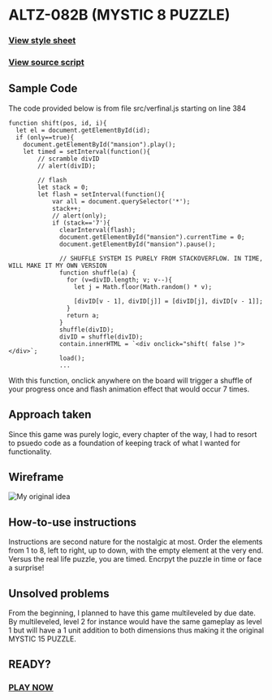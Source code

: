 # ALTZ-082B (MYSTIC 8 PUZZLE)


### [View style sheet](https://github.com/Alvarian/static_env/blob/master/public/css/altz.css)

### [View source script](https://github.com/Alvarian/static_env/blob/master/public/js/precursor/altz.js)


## Sample Code

The code provided below is from file src/verfinal.js starting on line 384

```
function shift(pos, id, i){
  let el = document.getElementById(id);
  if (only==true){
    document.getElementById("mansion").play();
    let timed = setInterval(function(){
        // scramble divID
        // alert(divID);

        // flash
        let stack = 0;
        let flash = setInterval(function(){
            var all = document.querySelector('*');
            stack++;
            // alert(only);
            if (stack=='7'){
              clearInterval(flash);
              document.getElementById("mansion").currentTime = 0;
              document.getElementById("mansion").pause();

              // SHUFFLE SYSTEM IS PURELY FROM STACKOVERFLOW. IN TIME, WILL MAKE IT MY OWN VERSION
              function shuffle(a) {
                for (v=divID.length; v; v--){
                  let j = Math.floor(Math.random() * v);

                  [divID[v - 1], divID[j]] = [divID[j], divID[v - 1]];
                }
                return a;
              }
              shuffle(divID);
              divID = shuffle(divID);
              contain.innerHTML = `<div onclick="shift( false )"></div>`;
              load();
              ...
```
With this function, onclick anywhere on the board will trigger a shuffle of your progress once and flash animation effect that would occur 7 times. 

## Approach taken
Since this game was purely logic, every chapter of the way, I had to resort to psuedo code as a foundation of keeping track of what I wanted for 
functionality.

## Wireframe
![My original idea](media/altz/wireframe.png)

## How-to-use instructions
Instructions are second nature for the nostalgic at most. Order the elements from 1 to 8, left to right, up to down, with the empty element at the very end.
Versus the real life puzzle, you are timed. Encrpyt the puzzle in time or face a surprise!

## Unsolved problems
From the beginning, I planned to have this game multileveled by due date. By multileveled, level 2 for instance would have the same gameplay
as level 1 but will have a 1 unit addition to both dimensions thus making it the original MYSTIC 15 PUZZLE.

## READY? 
### [PLAY NOW](http://curator-lawrence-68682.bitballoon.com/)